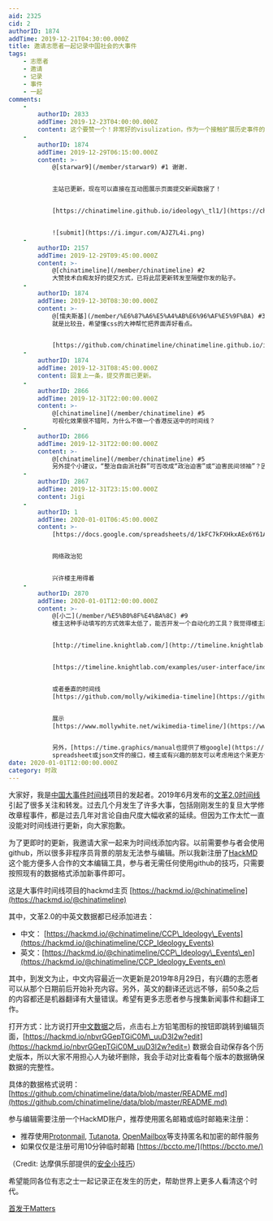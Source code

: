 ```yaml
---
aid: 2325
cid: 2
authorID: 1874
addTime: 2019-12-21T04:30:00.000Z
title: 邀请志愿者一起记录中国社会的大事件
tags:
    - 志愿者
    - 邀请
    - 记录
    - 事件
    - 一起
comments:
    -
        authorID: 2833
        addTime: 2019-12-23T04:00:00.000Z
        content: 这个要赞一个！非常好的visulization，作为一个接触扩展历史事件的入口真是太棒了。多谢！
    -
        authorID: 1874
        addTime: 2019-12-29T06:15:00.000Z
        content: >-
            @[starwar9](/member/starwar9) #1 谢谢.


            主站已更新，现在可以直接在互动图展示页面提交新闻数据了！


            [https://chinatimeline.github.io/ideology\_tl1/](https://chinatimeline.github.io/ideology_tl1/)


            ![submit](https://i.imgur.com/AJZ7L4i.png)
    -
        authorID: 2157
        addTime: 2019-12-29T09:45:00.000Z
        content: >-
            @[chinatimeline](/member/chinatimeline) #2
            大赞技术白痴友好的提交方式，已将此层更新转发至隔壁你发的贴子。
    -
        authorID: 1874
        addTime: 2019-12-30T08:30:00.000Z
        content: >-
            @[懦夫斯基](/member/%E6%87%A6%E5%A4%AB%E6%96%AF%E5%9F%BA) #3
            就是比较丑，希望懂css的大神帮忙把界面弄好看点。


            [https://github.com/chinatimeline/chinatimeline.github.io/issues/14](https://github.com/chinatimeline/chinatimeline.github.io/issues/14)
    -
        authorID: 1874
        addTime: 2019-12-31T08:45:00.000Z
        content: 回复上一条，提交界面已更新。
    -
        authorID: 2866
        addTime: 2019-12-31T22:00:00.000Z
        content: >-
            @[chinatimeline](/member/chinatimeline) #5
            可视化效果很不错阿，为什么不做一个香港反送中的时间线？
    -
        authorID: 2866
        addTime: 2019-12-31T22:00:00.000Z
        content: >-
            @[chinatimeline](/member/chinatimeline) #5
            另外提个小建议，“整治自由派社群”可否改成“政治迫害”或“迫害民间领袖”？因为近年来受到迫害的也有很多不一定属于自由派的劳工及维权人士。
    -
        authorID: 2867
        addTime: 2019-12-31T23:15:00.000Z
        content: Jigi
    -
        authorID: 1
        addTime: 2020-01-01T06:45:00.000Z
        content: >-
            [https://docs.google.com/spreadsheets/d/1kFC7kFXHkxAEx6Y61AkgapNLQPcpTrI2HdW7Djm394w/edit#gid=0](https://docs.google.com/spreadsheets/d/1kFC7kFXHkxAEx6Y61AkgapNLQPcpTrI2HdW7Djm394w/edit#gid=0)


            网络政治犯


            兴许楼主用得着
    -
        authorID: 2870
        addTime: 2020-01-01T12:00:00.000Z
        content: >-
            @[小二](/member/%E5%B0%8F%E4%BA%8C) #9
            楼主这种手动填写的方式效率太低了，能否开发一个自动化的工具？我觉得楼主那种散点图比较适合分析师，用来分析中共在意识形态、宗教迫害这种黑箱领域的政策方向是不错，但是故事性较强的历史事件，比如反送中、文革、六四等更适合新闻媒体常用的故事型时间线模板。


            [http://timeline.knightlab.com/](http://timeline.knightlab.com/)


            [https://timeline.knightlab.com/examples/user-interface/index.html](https://timeline.knightlab.com/examples/user-interface/index.html)


            或者垂直的时间线
            [https://github.com/molly/wikimedia-timeline](https://github.com/molly/wikimedia-timeline)


            展示
            [https://www.mollywhite.net/wikimedia-timeline/](https://www.mollywhite.net/wikimedia-timeline/)


            另外，[https://time.graphics/manual也提供了根google](https://time.graphics/manual%E4%B9%9F%E6%8F%90%E4%BE%9B%E4%BA%86%E6%A0%B9google)
            spreadsheet或json文件的接口，楼主或有兴趣的朋友可以考虑用这个来更方便的开发时间线。
date: 2020-01-01T12:00:00.000Z
category: 时政
---
```


大家好，我是[中国大事件时间线](https://chinatimeline.github.io/)项目的发起者。2019年6月发布的[文革2.0时间线](https://chinatimeline.github.io/ideology_backup1.html)引起了很多关注和转发。过去几个月发生了许多大事，包括刚刚发生的复旦大学修改章程事件，都是过去几年对言论自由尺度大幅收紧的延续。但因为工作太忙一直没能对时间线进行更新，向大家抱歉。

为了更即时的更新，我邀请大家一起来为时间线添加内容。以前需要参与者会使用github，所以很多非程序员背景的朋友无法参与编辑。所以我新注册了[HackMD](https://hackmd.io)这个能方便多人合作的文本编辑工具，参与者无需任何使用github的技巧，只需要按照现有的数据格式添加新事件即可。

这是大事件时间线项目的hackmd主页 [https://hackmd.io/@chinatimeline](https://hackmd.io/@chinatimeline)

其中，文革2.0的中英文数据都已经添加进去：

*   中文： [https://hackmd.io/@chinatimeline/CCP\_Ideology\_Events](https://hackmd.io/@chinatimeline/CCP_Ideology_Events)
*   英文：[https://hackmd.io/@chinatimeline/CCP\_Ideology\_Events\_en](https://hackmd.io/@chinatimeline/CCP_Ideology_Events_en)

其中，到发文为止，中文内容最近一次更新是2019年8月29日，有兴趣的志愿者可以从那个日期前后开始补充内容。另外，英文的翻译还远远不够，前50条之后的内容都还是机器翻译有大量错误。希望有更多志愿者参与搜集新闻事件和翻译工作。

打开方式：比方说打开[中文数据](https://hackmd.io/@chinatimeline/CCP_Ideology_Events)之后，点击右上方铅笔图标的按钮即跳转到编辑页面，[https://hackmd.io/nbvrGGepTGiC0M\_uuD3I2w?edit](https://hackmd.io/nbvrGGepTGiC0M_uuD3I2w?edit=) 数据会自动保存各个历史版本，所以大家不用担心人为破坏删除，我会手动对比查看每个版本的数据确保数据的完整性。

具体的数据格式说明： [https://github.com/chinatimeline/data/blob/master/README.md](https://github.com/chinatimeline/data/blob/master/README.md)

参与编辑需要注册一个HackMD账户，推荐使用匿名邮箱或临时邮箱来注册：

*   推荐使用[Protonmail](https://protonmail.com/), [Tutanota](https://tutanota.com/), [OpenMailbox](https://www.openmailbox.org/)等支持匿名和加密的邮件服务
*   如果仅仅是注册可用10分钟临时邮箱 [https://bccto.me/](https://bccto.me/)

（Credit: 达摩俱乐部提供的[安全小技巧](https://damoresclub.github.io/about/)）

希望能同各位有志之士一起记录正在发生的历史，帮助世界上更多人看清这个时代。

[首发于Matters](https://matters.news/@chinatimeline/%E9%82%80%E8%AF%B7%E5%BF%97%E6%84%BF%E8%80%85%E4%B8%80%E8%B5%B7%E8%AE%B0%E5%BD%95%E4%B8%AD%E5%9B%BD%E7%A4%BE%E4%BC%9A%E7%9A%84%E5%A4%A7%E4%BA%8B%E4%BB%B6-zdpuAsewy1jthFQJd7K7XrLn7SoCGixZzb9kZqDFYuor22TiZ)
